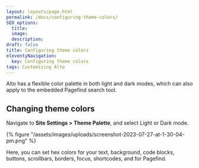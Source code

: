 ```yaml
---
layout: layouts/page.html
permalink: /docs/configuring-theme-colors/
SEO_options:
  title:
  image:
  description:
draft: false
title: Configuring theme colors
eleventyNavigation:
  key: Configuring theme colors
tags: Customizing Alto
---
```

Alto has a flexible color palette in both light and dark modes, which can also apply to the embedded Pagefind search tool.

## Changing theme colors

Navigate to **Site Settings &gt; Theme Palette**, and select Light or Dark mode.

{% figure "/assets/images/uploads/screenshot-2023-07-27-at-1-30-04-pm.png" %}

Here, you can set hex colors for your text, background, code blocks, buttons, scrollbars, borders, focus, shortcodes, and for Pagefind.